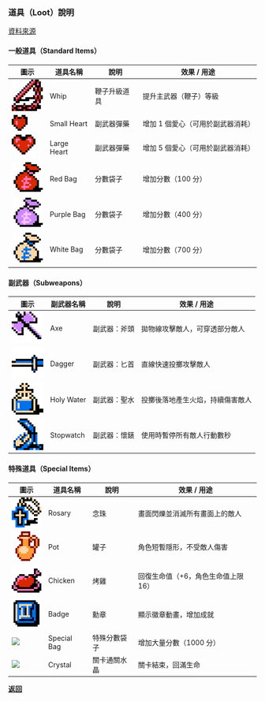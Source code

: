 ### 道具（Loot）說明
[資料來源](https://strategywiki.org/wiki/Castlevania/Items)

#### 一般道具（Standard Items）  

| 圖示                             | 道具名稱       | 說明          | 效果 / 用途                           |
|----------------------------------|---------------|---------------|--------------------------------------|
| ![](images/loot/whip.png)        | Whip          | 鞭子升級道具   | 提升主武器（鞭子）等級                 |
| ![](images/loot/heart-1.png)     | Small Heart   | 副武器彈藥     | 增加 1 個愛心（可用於副武器消耗）   |
| ![](images/loot/heart-2.png)     | Large Heart   | 副武器彈藥     | 增加 5 個愛心（可用於副武器消耗）   |
| ![](images/loot/bag-1.png)       | Red Bag       | 分數袋子       | 增加分數（100 分）                    |
| ![](images/loot/bag-2.png)       | Purple Bag    | 分數袋子       | 增加分數（400 分）                    |
| ![](images/loot/bag-3.png)       | White Bag     | 分數袋子       | 增加分數（700 分）                    |

#### 副武器（Subweapons）

| 圖示                              | 副武器名稱     | 說明            | 效果 / 用途                        |
|-----------------------------------|---------------|----------------|------------------------------------|
| ![](images/loot/axe.png)         | Axe           | 副武器：斧頭    | 拋物線攻擊敵人，可穿透部分敵人        |
| ![](images/loot/dagger.png)      | Dagger        | 副武器：匕首    | 直線快速投擲攻擊敵人                 |
| ![](images/loot/holywater.png)   | Holy Water    | 副武器：聖水    | 投擲後落地產生火焰，持續傷害敵人      |
| ![](images/loot/stopwatch.png)   | Stopwatch     | 副武器：懷錶    | 使用時暫停所有敵人行動數秒           |

#### 特殊道具（Special Items）
| 圖示                             | 道具名稱       | 說明            | 效果 / 用途                         |
|----------------------------------|---------------|-----------------|------------------------------------|
| ![](images/loot/rosary.png)      | Rosary        | 念珠            | 畫面閃爍並消滅所有畫面上的敵人        |
| ![](images/loot/pot.png)         | Pot           | 罐子            | 角色短暫隱形，不受敵人傷害                        |
| ![](images/loot/chicken.png)     | Chicken       | 烤雞            | 回復生命值（+6，角色生命值上限 16）            |
| ![](images/loot/badge.png)       | Badge         | 勳章            | 顯示徽章動畫，增加成就            |
| ![](images/loot/bag-4.gif)       | Special Bag   | 特殊分數袋子     | 增加大量分數（1000 分）              |
| ![](images/loot/crystal.gif)     | Crystal       | 關卡通關水晶     | 關卡結束，回滿生命                   |

[**返回**](Documentation.md)